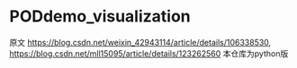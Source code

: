 # PODdemo_visualization
原文
https://blog.csdn.net/weixin_42943114/article/details/106338530,
https://blog.csdn.net/mll15095/article/details/123262560
本仓库为python版 
